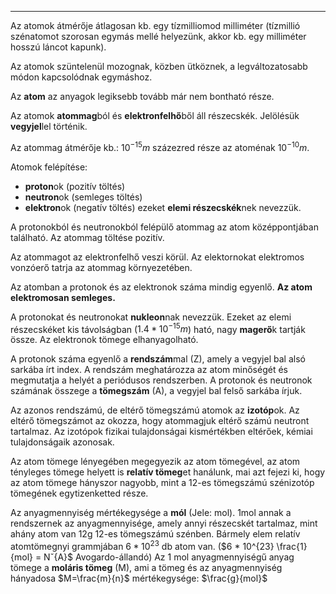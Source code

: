 
---

Az atomok átmérője átlagosan kb. egy tízmilliomod milliméter (tízmillió szénatomot szorosan egymás mellé helyezünk, akkor kb. egy milliméter hosszú láncot kapunk).

Az atomok szüntelenül mozognak, közben ütköznek, a legváltozatosabb módon kapcsolódnak egymáshoz.

Az **atom** az anyagok legiksebb tovább már nem bontható része.

Az atomok **atommag**ból és **elektronfelhő**ből áll részecskék. Jelölésük **vegyjel**lel történik.

Az atommag átmérője kb.: $10^{-15}m$ százezred része az atoménak $10^{-10}m$.

Atomok felépítése:
- **proton**ok (pozitív töltés)
- **neutron**ok (semleges töltés)
- **elektron**ok (negatív töltés)
ezeket **elemi részecskék**nek nevezzük.

A protonokból és neutronokból felépülő atommag az atom középpontjában található. Az atommag töltése pozitív.

Az atommagot az elektronfelhő veszi körül. Az elektornokat elektromos vonzóerő tatrja az atommag környezetében.

Az atomban a protonok és az elektronok száma mindig egyenlő. **Az atom elektromosan semleges.**

A protonokat és neutronokat **nukleon**nak nevezzük.
Ezeket az elemi részecskéket kis távolságban ($1.4*10^{-15}m$) ható, nagy **magerő**k tartják össze. Az elektronok tömege elhanyagolható.

A protonok száma egyenlő a **rendszám**mal (Z), amely a vegyjel bal alsó sarkába írt index. A rendszám meghatározza az atom minőségét és megmutatja a helyét a periódusos rendszerben.
A protonok és neutronok számának összege a **tömegszám** (A), a vegyjel bal felső sarkába írjuk.

Az azonos rendszámú, de eltérő tömegszámú atomok az **izotóp**ok. Az eltérő tömegszámot az okozza, hogy atommagjuk eltérő számú neutront tartalmaz. Az izotópok fizikai tulajdonságai kismértékben eltérőek, kémiai tulajdonságaik azonosak.

Az atom tömege lényegében megegyezik az atom tömegével, az atom tényleges tömege helyett is **relatív tömeg**et hanálunk, mai azt fejezi ki, hogy az atom tömege hányszor nagyobb, mint a 12-es tömegszámú szénizotóp tömegének egytizenketted része.

Az anyagmennyiség mértékegysége a **mól** (Jele: mol).
1mol annak a rendszernek az anyagmennyisége, amely annyi részecskét tartalmaz, mint ahány atom van 12g 12-es tömegszámú szénben.
Bármely elem relatív atomtömegnyi grammjában $6 * 10^{23}$ db atom van.
($6 * 10^{23} \frac{1}{mol} = Nˇ{A}$ Avogardo-állandó)
Az 1 mol anyagmennyiségű anyag tömege a **moláris tömeg** (M), ami a tömeg és az anyagmennyiség hányadosa $M=\frac{m}{n}$
mértékegysége: $\frac{g}{mol}$